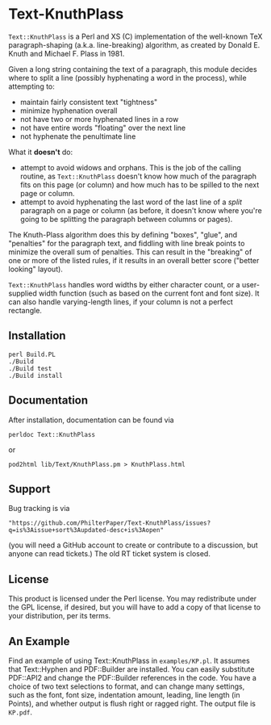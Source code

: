# Text-KnuthPlass

`Text::KnuthPlass` is a Perl and XS (C) implementation of the well-known TeX
paragraph-shaping (a.k.a. line-breaking) algorithm, as created by Donald E.
Knuth and Michael F. Plass in 1981.

Given a long string containing the text of a paragraph, this module decides
where to split a line (possibly hyphenating a word in the process), while
attempting to:

* maintain fairly consistent text "tightness"
* minimize hyphenation overall
* not have two or more hyphenated lines in a row
* not have entire words "floating" over the next line
* not hyphenate the penultimate line

What it **doesn't** do:

* attempt to avoid widows and orphans. This is the job of the calling routine, as `Text::KnuthPlass` doesn't know how much of the paragraph fits on this page (or column) and how much has to be spilled to the next page or column.
* attempt to avoid hyphenating the last word of the last line of a _split_ paragraph on a page or column (as before, it doesn't know where you're going to be splitting the paragraph between columns or pages).

The Knuth-Plass algorithm does this by defining "boxes", "glue", and
"penalties" for the paragraph text, and fiddling with line break points to
minimize the overall sum of penalties. This can result in the "breaking" of one
or more of the listed rules, if it results in an overall better score ("better
looking" layout).

`Text::KnuthPlass` handles word widths by either character count, or a user-
supplied width function (such as based on the current font and font size). It
can also handle varying-length lines, if your column is not a perfect rectangle.

## Installation

    perl Build.PL
    ./Build
    ./Build test
    ./Build install

## Documentation

After installation, documentation can be found via

    perldoc Text::KnuthPlass

or

    pod2html lib/Text/KnuthPlass.pm > KnuthPlass.html

## Support

Bug tracking is via

    "https://github.com/PhilterPaper/Text-KnuthPlass/issues?q=is%3Aissue+sort%3Aupdated-desc+is%3Aopen"

(you will need a GitHub account to create or contribute to a discussion, but
anyone can read tickets.) The old RT ticket system is closed.

## License

This product is licensed under the Perl license. You may redistribute under
the GPL license, if desired, but you will have to add a copy of that license
to your distribution, per its terms.

## An Example

Find an example of using Text::KnuthPlass in `examples/KP.pl`. It assumes that
Text::Hyphen and PDF::Builder are installed. You can easily substitute
PDF::API2 and change the PDF::Builder references in the code. You have a choice
of two text selections to format, and can change many settings, such as the
font, font size, indentation amount, leading, line length (in Points), and
whether output is flush right or ragged right. The output file is `KP.pdf`.

